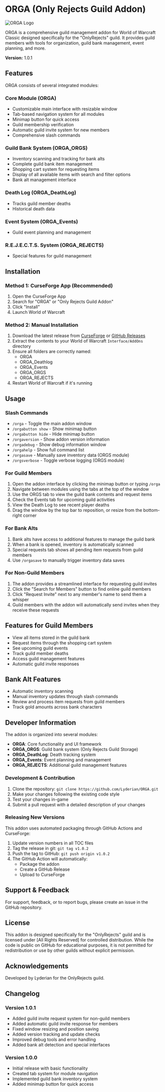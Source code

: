 # ORGA (Only Rejects Guild Addon)

![ORGA Logo](ORGA/Textures/background.tga)

ORGA is a comprehensive guild management addon for World of Warcraft Classic designed specifically for the "OnlyRejects" guild. It provides guild members with tools for organization, guild bank management, event planning, and more.

**Version:** 1.0.1

## Features

ORGA consists of several integrated modules:

### Core Module (ORGA)
- Customizable main interface with resizable window
- Tab-based navigation system for all modules
- Minimap button for quick access
- Guild membership verification
- Automatic guild invite system for new members
- Comprehensive slash commands

### Guild Bank System (ORGA_ORGS)
- Inventory scanning and tracking for bank alts
- Complete guild bank item management
- Shopping cart system for requesting items
- Display of all available items with search and filter options
- Bank alt management interface

### Death Log (ORGA_DeathLog)
- Tracks guild member deaths
- Historical death data

### Event System (ORGA_Events)
- Guild event planning and management

### R.E.J.E.C.T.S. System (ORGA_REJECTS)
- Special features for guild management

## Installation

### Method 1: CurseForge App (Recommended)
1. Open the CurseForge App
2. Search for "ORGA" or "Only Rejects Guild Addon"
3. Click "Install"
4. Launch World of Warcraft

### Method 2: Manual Installation
1. Download the latest release from [CurseForge](https://www.curseforge.com/wow/addons/orga) or [GitHub Releases](https://github.com/Lyderian/ORGA/releases)
2. Extract the contents to your World of Warcraft `Interface/AddOns` directory
3. Ensure all folders are correctly named:
   - ORGA
   - ORGA_Deathlog
   - ORGA_Events
   - ORGA_ORGS
   - ORGA_REJECTS
4. Restart World of Warcraft if it's running

## Usage

### Slash Commands

- `/orga` - Toggle the main addon window
- `/orgabutton show` - Show minimap button
- `/orgabutton hide` - Hide minimap button
- `/orgaversion` - Show addon version information
- `/orgadebug` - Show debug information window
- `/orgahelp` - Show full command list
- `/orgasave` - Manually save inventory data (ORGS module)
- `/orgsverbose` - Toggle verbose logging (ORGS module)

### For Guild Members

1. Open the addon interface by clicking the minimap button or typing `/orga`
2. Navigate between modules using the tabs at the top of the window
3. Use the ORGS tab to view the guild bank contents and request items
4. Check the Events tab for upcoming guild activities
5. View the Death Log to see recent player deaths
6. Drag the window by the top bar to reposition, or resize from the bottom-right corner

### For Bank Alts

1. Bank alts have access to additional features to manage the guild bank
2. When a bank is opened, inventory is automatically scanned
3. Special requests tab shows all pending item requests from guild members
4. Use `/orgasave` to manually trigger inventory data saves

### For Non-Guild Members

1. The addon provides a streamlined interface for requesting guild invites
2. Click the "Search for Members" button to find online guild members
3. Click "Request Invite" next to any member's name to send them a whisper
4. Guild members with the addon will automatically send invites when they receive these requests

## Features for Guild Members

- View all items stored in the guild bank
- Request items through the shopping cart system
- See upcoming guild events
- Track guild member deaths
- Access guild management features
- Automatic guild invite responses

## Bank Alt Features

- Automatic inventory scanning
- Manual inventory updates through slash commands
- Review and process item requests from guild members
- Track gold amounts across bank characters

## Developer Information

The addon is organized into several modules:

- **ORGA**: Core functionality and UI framework
- **ORGA_ORGS**: Guild bank system (Only Rejects Guild Storage)
- **ORGA_DeathLog**: Death tracking system
- **ORGA_Events**: Event planning and management
- **ORGA_REJECTS**: Additional guild management features

### Development & Contribution

1. Clone the repository: `git clone https://github.com/Lyderian/ORGA.git`
2. Make your changes following the existing code style
3. Test your changes in-game
4. Submit a pull request with a detailed description of your changes

### Releasing New Versions

This addon uses automated packaging through GitHub Actions and CurseForge:

1. Update version numbers in all TOC files
2. Tag the release in git: `git tag v1.0.2`
3. Push the tag to GitHub: `git push origin v1.0.2`
4. The GitHub Action will automatically:
   - Package the addon
   - Create a GitHub Release
   - Upload to CurseForge

## Support & Feedback

For support, feedback, or to report bugs, please create an issue in the GitHub repository.

## License

This addon is designed specifically for the "OnlyRejects" guild and is licensed under [All Rights Reserved] for controlled distribution. While the code is public on GitHub for educational purposes, it is not permitted for redistribution or use by other guilds without explicit permission.

## Acknowledgements

Developed by Lyderian for the OnlyRejects guild.

## Changelog

### Version 1.0.1
- Added guild invite request system for non-guild members
- Added automatic guild invite response for members
- Fixed window resizing and position saving
- Added version tracking and update checks
- Improved debug tools and error handling
- Added bank alt detection and special interfaces

### Version 1.0.0
- Initial release with basic functionality
- Created tab system for module navigation
- Implemented guild bank inventory system
- Added minimap button for quick access